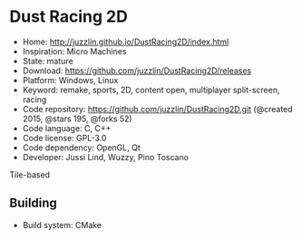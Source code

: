 # Dust Racing 2D

- Home: http://juzzlin.github.io/DustRacing2D/index.html
- Inspiration: Micro Machines
- State: mature
- Download: https://github.com/juzzlin/DustRacing2D/releases
- Platform: Windows, Linux
- Keyword: remake, sports, 2D, content open, multiplayer split-screen, racing
- Code repository: https://github.com/juzzlin/DustRacing2D.git (@created 2015, @stars 195, @forks 52)
- Code language: C, C++
- Code license: GPL-3.0
- Code dependency: OpenGL, Qt
- Developer: Jussi Lind, Wuzzy, Pino Toscano

Tile-based

## Building

- Build system: CMake
